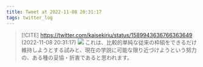 ```yaml
---
title: Tweet at 2022-11-08 20:31:17
tags: twitter_log
---
```


> [!CITE] https://twitter.com/kaisekiriu/status/1589943636766363649 (2022-11-08 20:31:17)
> ![](https://twitter.com/kaisekiriu/status/1589943636766363649)
> これは、比較的単純な従来の枠組をできるだけ維持しようとする試みと、現在の学説に可能な限り近づけようという努力の、ある種の妥協・折衷であると思われます。
